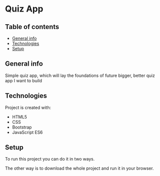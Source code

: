 # Quiz App

## Table of contents
* [General info](#general-info)
* [Technologies](#technologies)
* [Setup](#setup)

## General info
Simple quiz app, which will lay the foundations of future bigger, better quiz app I want to build

## Technologies
Project is created with:
* HTML5
* CSS
* Bootstrap
* JavaScript ES6

## Setup
To run this project you can do it in two ways.



The other way is to download the whole project and run it in your browser.
